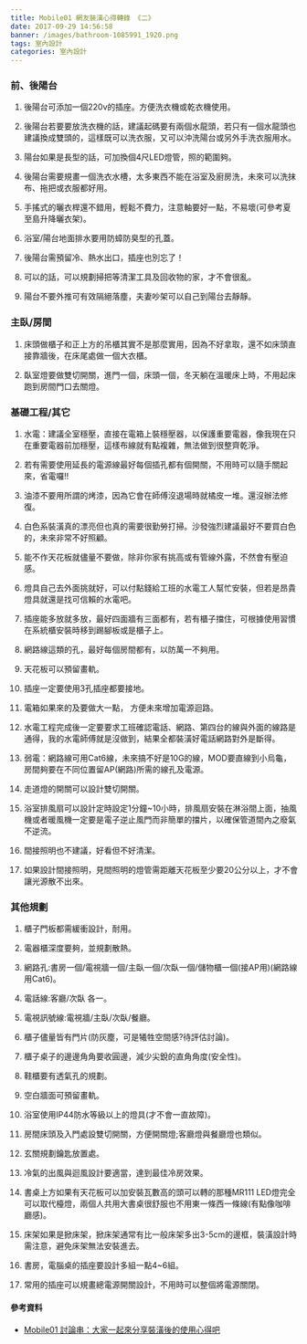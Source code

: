 ```yaml
---
title: Mobile01 網友裝潢心得轉錄 《二》
date: 2017-09-29 14:56:58
banner: /images/bathroom-1085991_1920.png
tags: 室內設計
categories: 室內設計
---
```


### 前、後陽台
1. 後陽台可添加一個220v的插座。方便洗衣機或乾衣機使用。

2. 後陽台若要要放洗衣機的話，建議起碼要有兩個水龍頭，若只有一個水龍頭也建議換成雙頭的，這樣既可以洗衣服，又可以沖洗陽台或另外手洗衣服用水。

3. 陽台如果是長型的話，可加換個4尺LED燈管，照的範圍夠。

4. 後陽台需要規畫一個洗衣水槽，太多東西不能在浴室及廚房洗，未來可以洗抹布、拖把或衣服都好用。

5. 手搖式的曬衣桿還不錯用，輕鬆不費力，注意軸要好一點，不易壞(可參考夏至島升降曬衣架)。

6. 浴室/陽台地面排水要用防蟑防臭型的孔蓋。

7. 後陽台需預留冷、熱水出口，插座也別忘了！

8. 可以的話，可以規劃掃把等清潔工具及回收物的家，才不會很亂。

9. 陽台不要外推可有效隔絕落塵，夫妻吵架可以自己到陽台去靜靜。
<!-- more -->

### 主臥/房間
1. 床頭做櫃子和正上方的吊櫃其實不是那麼實用，因為不好拿取，還不如床頭直接靠牆後，在床尾處做一個大衣櫃。

2. 臥室燈要做雙切開關，進門一個，床頭一個，冬天躺在溫暖床上時，不用起床跑到房間門口去關燈。


### 基礎工程/其它
1. 水電：建議全室穩壓，直接在電箱上裝穩壓器，以保護重要電器，像我現在只在重要電器前加穩壓，這樣布線就有點複雜，無法做到很整齊乾淨。

2. 若有需要使用延長的電源線最好每個插孔都有個開關，不用時可以隨手關起來，省電囉!!

3. 油漆不要用所謂的烤漆，因為它會在師傅沒退場時就橘皮一堆。還沒辦法修復。

4. 白色系裝潢真的漂亮但也真的需要很勤勞打掃。沙發強烈建議最好不要買白色的，未來非常不好照顧。

5. 能不作天花板就儘量不要做，除非你家有挑高或有管線外露，不然會有壓迫感。

6. 燈具自己去外面挑就好，可以付點錢給工班的水電工人幫忙安裝，但若是昂貴燈具就還是找可信賴的水電吧。

7. 插座能多放就多放，最好四面牆有三面都有，若有櫃子擋住，可根據使用習慣在系統櫃安裝時移到踢腳板或是櫃子上。

8. 網路線這類的孔，最好每個房間都有，以防萬一不夠用。

9. 天花板可以預留畫軌。

10. 插座一定要使用3孔插座都要接地。

11. 電箱如果來的及要做大一點， 方便未來增加電源迴路。

12. 水電工程完成後一定要要求工班確認電話、網路、第四台的線與外面的線路是通得，我的水電師傅就是沒做到，結果全都裝潢好電話網路對外是斷得。

13. 弱電：網路線可用Cat6線，未來搞不好是10G的線，MOD要直線到小烏龜，房間夠要在不同位置留AP(網路)所需的線孔及電源。

14. 走道燈的開關可以設計雙切開關。

15. 浴室排風扇可以設計定時設定1分鐘~10小時，排風扇安裝在淋浴間上面，抽風機或者暖風機一定要是電子逆止風門而非簡單的擋片，以確保管道間內之廢氣不逆流。

16. 間接照明也不建議，好看但不好清潔。

17. 如果設計間接照明，見間照明的燈管需距離天花板至少要20公分以上，才不會讓光源散不出來。


### 其他規劃
1. 櫃子門板都需緩衝設計，耐用。

2. 電器櫃深度要夠，並規劃散熱。

3. 網路孔:書房一個/電視牆一個/主臥一個/次臥一個/儲物櫃一個(接AP用)(網路線用Cat6)。

4. 電話線:客廳/次臥 各一。

5. 電視訊號線:電視牆/主臥/次臥/餐廳。

6. 櫃子儘量皆有門片(防灰塵，可是犧牲空間感?待評估討論)。

7. 櫃子桌子的邊邊角角要收圓邊，減少尖銳的直角角度(安全性)。

8. 鞋櫃要有透氣孔的規劃。

9. 空白牆面可預留畫軌。

10. 浴室使用IP44防水等級以上的燈具(才不會一直故障)。

11. 房間床頭及入門處設雙切開關，方便開關燈;客廳燈與餐廳燈也類似。

12. 玄關規劃鑰匙放置處。

13. 冷氣的出風與迴風設計要適當，達到最佳冷房效果。

14. 書桌上方如果有天花板可以加安裝瓦數高的頭可以轉的那種MR111 LED燈完全可以取代檯燈，兩個人共用大書桌很舒服也不用東一條西一條線(有點像咖啡廳感)。

15. 床架如果是掀床架，掀床架通常有比一般床架多出3-5cm的邊框，裝潢設計時需注意，避免床架無法安裝進去。

16. 書房，電腦桌的插座要設計多組一點4~6組。

17. 常用的插座可以規畫總電源開關設計，不用時可以整個將電源關閉。

#### 參考資料
* [Mobile01 討論串：大家一起來分享裝潢後的使用心得吧](https://www.mobile01.com/topicdetail.php?f=400&t=1596543&p=1)
